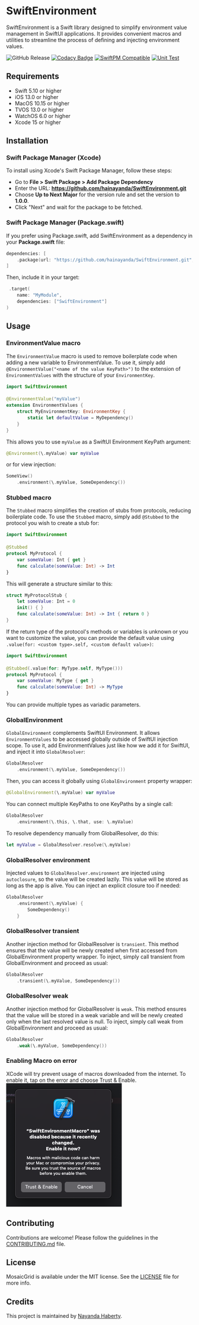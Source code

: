 # SwiftEnvironment

SwiftEnvironment is a Swift library designed to simplify environment value management in SwiftUI applications. It provides convenient macros and utilities to streamline the process of defining and injecting environment values.

![GitHub Release](https://img.shields.io/github/v/release/hainayanda/swiftenvironment)
[![Codacy Badge](https://app.codacy.com/project/badge/Grade/9dbed03fc0cd49f8a8fdd97a33edf29b)](https://app.codacy.com/gh/hainayanda/SwiftEnvironment/dashboard?utm_source=gh&utm_medium=referral&utm_content=&utm_campaign=Badge_grade)
[![SwiftPM Compatible](https://img.shields.io/badge/SwiftPM-Compatible-brightgreen)](https://swift.org/package-manager/)
[![Unit Test](https://github.com/hainayanda/SwiftEnvironment/actions/workflows/test.yml/badge.svg)](https://github.com/hainayanda/SwiftEnvironment/actions/workflows/test.yml)

## Requirements

- Swift 5.10 or higher
- iOS 13.0 or higher
- MacOS 10.15 or higher
- TVOS 13.0 or higher
- WatchOS 6.0 or higher
- Xcode 15 or higher

## Installation

### Swift Package Manager (Xcode)

To install using Xcode's Swift Package Manager, follow these steps:

- Go to **File > Swift Package > Add Package Dependency**
- Enter the URL: **<https://github.com/hainayanda/SwiftEnvironment.git>**
- Choose **Up to Next Major** for the version rule and set the version to **1.0.0**.
- Click "Next" and wait for the package to be fetched.

### Swift Package Manager (Package.swift)

If you prefer using Package.swift, add SwiftEnvironment as a dependency in your **Package.swift** file:

```swift
dependencies: [
    .package(url: "https://github.com/hainayanda/SwiftEnvironment.git", .upToNextMajor(from: "1.0.0"))
]
```

Then, include it in your target:

```swift
 .target(
    name: "MyModule",
    dependencies: ["SwiftEnvironment"]
)
```

## Usage

### EnvironmentValue macro

The `EnvironmentValue` macro is used to remove boilerplate code when adding a new variable to EnvironmentValue. To use it, simply add `@EnvironmentValue("<name of the value KeyPath>")` to the extension of `EnvironmentValues` with the structure of your `EnvironmentKey`.

```swift
import SwiftEnvironment

@EnvironmentValue("myValue")
extension EnvironmentValues {
    struct MyEnvironmentKey: EnvironmentKey {
        static let defaultValue = MyDependency()
    }
}
```

This allows you to use `myValue` as a SwiftUI Environment KeyPath argument:

```swift
@Environment(\.myValue) var myValue
```

or for view injection:

```swift
SomeView()
    .environment(\.myValue, SomeDependency())
```

### Stubbed macro

The `Stubbed` macro simplifies the creation of stubs from protocols, reducing boilerplate code. To use the `Stubbed` macro, simply add `@Stubbed` to the protocol you wish to create a stub for:

```swift
import SwiftEnvironment

@Stubbed
protocol MyProtocol { 
    var someValue: Int { get }
    func calculate(someValue: Int) -> Int
}
```

This will generate a structure similar to this:

```swift
struct MyProtocolStub { 
    let someValue: Int = 0
    init() { }
    func calculate(someValue: Int) -> Int { return 0 }
}
```

If the return type of the protocol's methods or variables is unknown or you want to customize the value, you can provide the default value using `.value(for: <custom type>.self, <custom default value>)`:

```swift
import SwiftEnvironment

@Stubbed(.value(for: MyType.self, MyType()))
protocol MyProtocol { 
    var someValue: MyType { get }
    func calculate(someValue: Int) -> MyType
}
```

You can provide multiple types as variadic parameters.

### GlobalEnvironment

`GlobalEnvironment` complements SwiftUI Environment. It allows `EnvironmentValues` to be accessed globally outside of SwiftUI injection scope. To use it, add EnvironmentValues just like how we add it for SwiftUI, and inject it into `GlobalResolver`:

```swift
GlobalResolver
    .environment(\.myValue, SomeDependency())
```

Then, you can access it globally using `GlobalEnvironment` property wrapper:

```swift
@GlobalEnvironment(\.myValue) var myValue
```

You can connect multiple KeyPaths to one KeyPaths by a single call:

```swift
GlobalResolver
    .environment(\.this, \.that, use: \.myValue)
```

To resolve dependency manually from GlobalResolver, do this:

```swift
let myValue = GlobalResolver.resolve(\.myValue)
```


### GlobalResolver environment

Injected values to `GlobalResolver.environment` are injected using `autoclosure`, so the value will be created lazily. This value will be stored as long as the app is alive. You can inject an explicit closure too if needed:

```swift
GlobalResolver
    .environment(\.myValue) { 
        SomeDependency()
    }
```

### GlobalResolver transient

Another injection method for GlobalResolver is `transient`. This method ensures that the value will be newly created when first accessed from GlobalEnvironment property wrapper. To inject, simply call transient from GlobalEnvironment and proceed as usual:

```swift
GlobalResolver
    .transient(\.myValue, SomeDependency())
```

### GlobalResolver weak

Another injection method for GlobalResolver is `weak`. This method ensures that the value will be stored in a weak variable and will be newly created only when the last resolved value is null. To inject, simply call weak from GlobalEnvironment and proceed as usual:

```swift
GlobalResolver
    .weak(\.myValue, SomeDependency())
```

### Enabling Macro on error

XCode will try prevent usage of macros downloaded from the internet. To enable it, tap on the error and choose Trust & Enable.
![SwiftEnvironment error](SwiftEnvironmentError.png)

## Contributing

Contributions are welcome! Please follow the guidelines in the [CONTRIBUTING.md](CONTRIBUTING.md) file.

## License

MosaicGrid is available under the MIT license. See the [LICENSE](LICENSE) file for more info.

## Credits

This project is maintained by [Nayanda Haberty](hainayanda@outlook.com).
